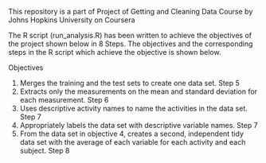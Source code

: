 This repository is a part of Project of Getting and Cleaning Data Course by Johns Hopkins University on Coursera
    
The R script (run_analysis.R) has been written to achieve the objectives of the project shown below in 8 Steps. The objectives and the corresponding steps in the R script which achieve the objective is shown below.
    
Objectives
 1) Merges the training and the test sets to create one data set. Step 5  
 2) Extracts only the measurements on the mean and standard deviation for each measurement. Step 6  
 3) Uses descriptive activity names to name the activities in the data set. Step 7  
 4) Appropriately labels the data set with descriptive variable names. Step 7  
 5) From the data set in objective 4, creates a second, independent tidy data set with the average of each variable for each activity and each subject. Step 8  
